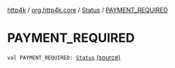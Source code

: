 [http4k](../../index.md) / [org.http4k.core](../index.md) / [Status](index.md) / [PAYMENT_REQUIRED](./-p-a-y-m-e-n-t_-r-e-q-u-i-r-e-d.md)

# PAYMENT_REQUIRED

`val PAYMENT_REQUIRED: `[`Status`](index.md) [(source)](https://github.com/http4k/http4k/blob/master/http4k-core/src/main/kotlin/org/http4k/core/Status.kt#L31)